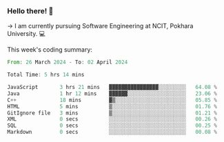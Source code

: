 ### Hello there! 👋

-> I am currently pursuing Software Engineering at NCIT, Pokhara University. 💻


This week's coding summary:
<!--START_SECTION:waka-->

```rust
From: 26 March 2024 - To: 02 April 2024

Total Time: 5 hrs 14 mins

JavaScript       3 hrs 21 mins   ▓▓▓▓▓▓▓▓▓▓▓▓▓▓▓▓░░░░░░░░░   64.08 %
Java             1 hr 12 mins    ▓▓▓▓▓▓░░░░░░░░░░░░░░░░░░░   23.06 %
C++              18 mins         ▓▒░░░░░░░░░░░░░░░░░░░░░░░   05.85 %
HTML             5 mins          ▒░░░░░░░░░░░░░░░░░░░░░░░░   01.76 %
GitIgnore file   3 mins          ▒░░░░░░░░░░░░░░░░░░░░░░░░   01.21 %
XML              0 secs          ░░░░░░░░░░░░░░░░░░░░░░░░░   00.26 %
SQL              0 secs          ░░░░░░░░░░░░░░░░░░░░░░░░░   00.25 %
Markdown         0 secs          ░░░░░░░░░░░░░░░░░░░░░░░░░   00.08 %
```

<!--END_SECTION:waka-->
